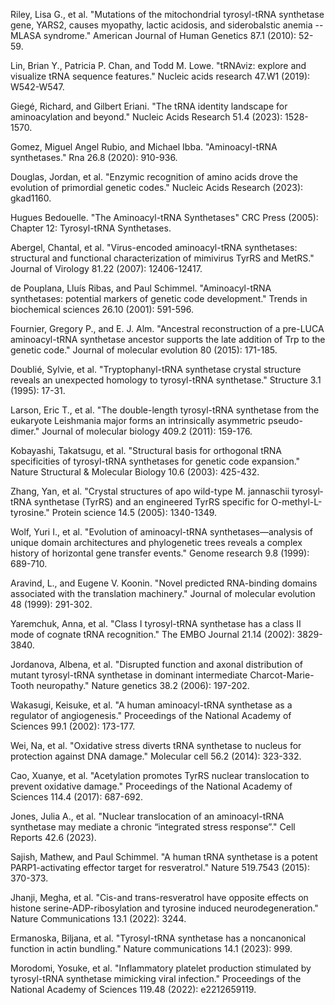 Riley, Lisa G., et al. "Mutations of the mitochondrial tyrosyl-tRNA synthetase gene, YARS2, causes myopathy, lactic acidosis, and siderobalstic anemia --MLASA syndrome." American Journal of Human Genetics 87.1 (2010): 52-59.

Lin, Brian Y., Patricia P. Chan, and Todd M. Lowe. "tRNAviz: explore and visualize tRNA sequence features." Nucleic acids research 47.W1 (2019): W542-W547.

Giegé, Richard, and Gilbert Eriani. "The tRNA identity landscape for aminoacylation and beyond." Nucleic Acids Research 51.4 (2023): 1528-1570.


Gomez, Miguel Angel Rubio, and Michael Ibba. "Aminoacyl-tRNA synthetases." Rna 26.8 (2020): 910-936.



Douglas, Jordan, et al. "Enzymic recognition of amino acids drove the evolution of primordial genetic codes." Nucleic Acids Research (2023): gkad1160.


Hugues Bedouelle. "The Aminoacyl-tRNA Synthetases" CRC Press (2005): Chapter 12: Tyrosyl-tRNA Synthetases.



Abergel, Chantal, et al. "Virus-encoded aminoacyl-tRNA synthetases: structural and functional characterization of mimivirus TyrRS and MetRS." Journal of Virology 81.22 (2007): 12406-12417.




de Pouplana, Lluı́s Ribas, and Paul Schimmel. "Aminoacyl-tRNA synthetases: potential markers of genetic code development." Trends in biochemical sciences 26.10 (2001): 591-596.



Fournier, Gregory P., and E. J. Alm. "Ancestral reconstruction of a pre-LUCA aminoacyl-tRNA synthetase ancestor supports the late addition of Trp to the genetic code." Journal of molecular evolution 80 (2015): 171-185.



Doublié, Sylvie, et al. "Tryptophanyl-tRNA synthetase crystal structure reveals an unexpected homology to tyrosyl-tRNA synthetase." Structure 3.1 (1995): 17-31.



Larson, Eric T., et al. "The double-length tyrosyl-tRNA synthetase from the eukaryote Leishmania major forms an intrinsically asymmetric pseudo-dimer." Journal of molecular biology 409.2 (2011): 159-176.



Kobayashi, Takatsugu, et al. "Structural basis for orthogonal tRNA specificities of tyrosyl-tRNA synthetases for genetic code expansion." Nature Structural & Molecular Biology 10.6 (2003): 425-432.



Zhang, Yan, et al. "Crystal structures of apo wild-type M. jannaschii tyrosyl‐tRNA synthetase (TyrRS) and an engineered TyrRS specific for O-methyl-L-tyrosine." Protein science 14.5 (2005): 1340-1349.



Wolf, Yuri I., et al. "Evolution of aminoacyl-tRNA synthetases—analysis of unique domain architectures and phylogenetic trees reveals a complex history of horizontal gene transfer events." Genome research 9.8 (1999): 689-710.




Aravind, L., and Eugene V. Koonin. "Novel predicted RNA-binding domains associated with the translation machinery." Journal of molecular evolution 48 (1999): 291-302.




Yaremchuk, Anna, et al. "Class I tyrosyl-tRNA synthetase has a class II mode of cognate tRNA recognition." The EMBO Journal 21.14 (2002): 3829-3840.

Jordanova, Albena, et al. "Disrupted function and axonal distribution of mutant tyrosyl-tRNA synthetase in dominant intermediate Charcot-Marie-Tooth neuropathy." Nature genetics 38.2 (2006): 197-202.

Wakasugi, Keisuke, et al. "A human aminoacyl-tRNA synthetase as a regulator of angiogenesis." Proceedings of the National Academy of Sciences 99.1 (2002): 173-177.

Wei, Na, et al. "Oxidative stress diverts tRNA synthetase to nucleus for protection against DNA damage." Molecular cell 56.2 (2014): 323-332.

Cao, Xuanye, et al. "Acetylation promotes TyrRS nuclear translocation to prevent oxidative damage." Proceedings of the National Academy of Sciences 114.4 (2017): 687-692.

Jones, Julia A., et al. "Nuclear translocation of an aminoacyl-tRNA synthetase may mediate a chronic “integrated stress response”." Cell Reports 42.6 (2023).

Sajish, Mathew, and Paul Schimmel. "A human tRNA synthetase is a potent PARP1-activating effector target for resveratrol." Nature 519.7543 (2015): 370-373.

Jhanji, Megha, et al. "Cis-and trans-resveratrol have opposite effects on histone serine-ADP-ribosylation and tyrosine induced neurodegeneration." Nature Communications 13.1 (2022): 3244.

Ermanoska, Biljana, et al. "Tyrosyl-tRNA synthetase has a noncanonical function in actin bundling." Nature communications 14.1 (2023): 999.

Morodomi, Yosuke, et al. "Inflammatory platelet production stimulated by tyrosyl-tRNA synthetase mimicking viral infection." Proceedings of the National Academy of Sciences 119.48 (2022): e2212659119.

